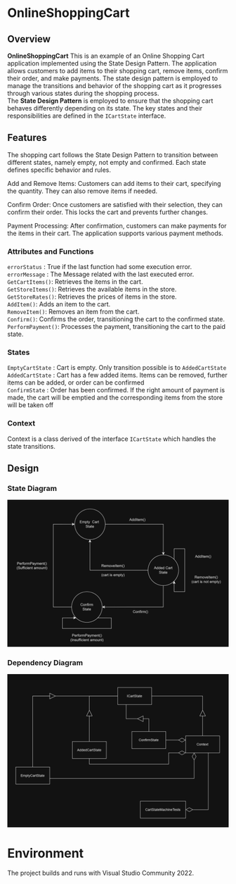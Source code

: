 # OnlineShoppingCart

## Overview
**OnlineShoppingCart** This is an example of an Online Shopping Cart application implemented using the State Design Pattern. The application allows customers to add items to their shopping cart, remove items, confirm their order, and make payments. The state design pattern is employed to manage the transitions and behavior of the shopping cart as it progresses through various states during the shopping process.  
The **State Design Pattern** is employed to ensure that the shopping cart behaves differently depending on its state. The key states and their responsibilities are defined in the `ICartState` interface.

## Features
The shopping cart follows the State Design Pattern to transition between different states, namely empty, not empty and confirmed. Each state defines specific behavior and rules.

Add and Remove Items: Customers can add items to their cart, specifying the quantity. They can also remove items if needed.

Confirm Order: Once customers are satisfied with their selection, they can confirm their order. This locks the cart and prevents further changes.

Payment Processing: After confirmation, customers can make payments for the items in their cart. The application supports various payment methods.

### Attributes and Functions

`errorStatus` : True if the last function had some execution error.  
`errorMessage` : The Message related with the last executed error.  
`GetCartItems()`: Retrieves the items in the cart.  
`GetStoreItems()`: Retrieves the available items in the store.  
`GetStoreRates()`: Retrieves the prices of items in the store.  
`AddItem()`: Adds an item to the cart.  
`RemoveItem()`: Removes an item from the cart.  
`Confirm()`: Confirms the order, transitioning the cart to the confirmed state.  
`PerformPayment()`: Processes the payment, transitioning the cart to the paid state.  

### States

`EmptyCartState` : Cart is empty. Only transition possible is to `AddedCartState`  
`AddedCartState` : Cart has a few added items. Items can be removed, further items can be added, or order can be confirmed  
`ConfirmState` : Order has been confirmed. If the right amount of payment is made, the cart will be emptied and the corresponding items from the store will be taken off


### Context
Context is a class derived of the interface `ICartState` which handles the state transitions.

## Design

### State Diagram
![State diagram](Images/StateDiagram.png)

### Dependency Diagram
![Class diagram](Images/DependencyDiagram.png)

# Environment
The project builds and runs with Visual Studio Community 2022.